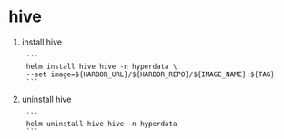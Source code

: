 # hive

1. install hive

        ```
        helm install hive hive -n hyperdata \
        --set image=${HARBOR_URL}/${HARBOR_REPO}/${IMAGE_NAME}:${TAG}
        ```
        
2. uninstall hive

        ```
        helm uninstall hive hive -n hyperdata
        ```


